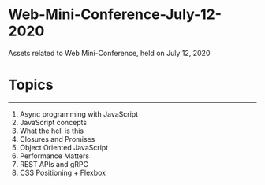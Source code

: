# Web-Mini-Conference-July-12-2020
Assets related to Web Mini-Conference, held on July 12, 2020

#   Topics
--------------------------------------------------------------------------------------------------
1. Async programming with JavaScript
2. JavaScript concepts
3. What the hell is this
4. Closures and Promises
5. Object Oriented JavaScript
6. Performance Matters
7. REST APIs and gRPC
8. CSS Positioning + Flexbox

